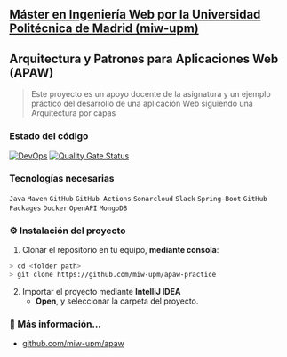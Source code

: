## [Máster en Ingeniería Web por la Universidad Politécnica de Madrid (miw-upm)](http://miw.etsisi.upm.es)
## Arquitectura y Patrones para Aplicaciones Web (APAW)
> Este proyecto es un apoyo docente de la asignatura y un ejemplo práctico del desarrollo de una aplicación Web siguiendo una Arquitectura por capas

### Estado del código
[![DevOps](https://github.com/miw-upm/apaw-practice/actions/workflows/continuous-integration.yml/badge.svg)](https://github.com/miw-upm/apaw-practice/actions/workflows/continuous-integration.yml)
[![Quality Gate Status](https://sonarcloud.io/api/project_badges/measure?project=miw-upm-github_apaw-practice&metric=alert_status)](https://sonarcloud.io/summary/new_code?id=miw-upm-github_apaw-practice)
### Tecnologías necesarias
`Java` `Maven` `GitHub` `GitHub Actions` `Sonarcloud` `Slack` `Spring-Boot` `GitHub Packages` `Docker` `OpenAPI` `MongoDB`

### :gear: Instalación del proyecto
1. Clonar el repositorio en tu equipo, **mediante consola**:
```sh
> cd <folder path>
> git clone https://github.com/miw-upm/apaw-practice
```
2. Importar el proyecto mediante **IntelliJ IDEA**
   * **Open**, y seleccionar la carpeta del proyecto.

### :book: Más información...
* [github.com/miw-upm/apaw](https://github.com/miw-upm/apaw)   

